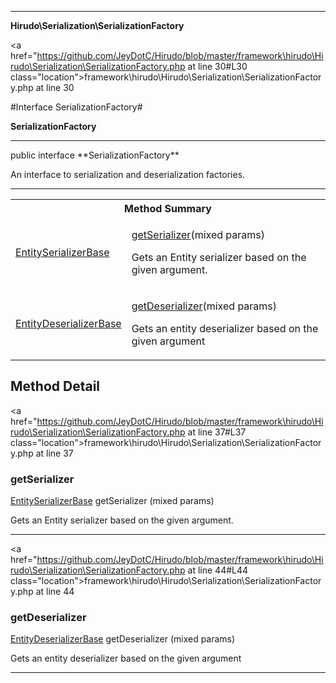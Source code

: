 
- - -

**Hirudo\Serialization\SerializationFactory**


<a href="https://github.com/JeyDotC/Hirudo/blob/master/framework\hirudo\Hirudo\Serialization\SerializationFactory.php at line 30#L30 class="location">framework\hirudo\Hirudo\Serialization\SerializationFactory.php at line 30</a>

#Interface SerializationFactory#

**SerializationFactory**




- - -

<p class="signature">public  interface **SerializationFactory**</p>

<div class="comment" id="overview_description"><p>An interface to serialization and deserialization factories.</p></div>



- - -

<table id="summary_method">
<tr><th colspan="2">Method Summary</th></tr>
<tr>
<td><span class='k'></span> <span class='nx'><a href="../../hirudo/serialization/entityserializerbase.html">EntitySerializerBase</a></span></td>
<td class="description"><p class="name"><a href="#getserializer">getSerializer</a>(mixed params)</p><p class="description">Gets an Entity serializer based on the given argument.</p></td>
</tr>
<tr>
<td><span class='k'></span> <span class='nx'><a href="../../hirudo/serialization/entitydeserializerbase.html">EntityDeserializerBase</a></span></td>
<td class="description"><p class="name"><a href="#getdeserializer">getDeserializer</a>(mixed params)</p><p class="description">Gets an entity deserializer based on the given argument</p></td>
</tr>
</table>

<h2 id="detail_method">Method Detail</h2>

<a href="https://github.com/JeyDotC/Hirudo/blob/master/framework\hirudo\Hirudo\Serialization\SerializationFactory.php at line 37#L37 class="location">framework\hirudo\Hirudo\Serialization\SerializationFactory.php at line 37</a>

<h3 id="getSerializer()">getSerializer</h3>
<span class='k'></span> <span class='nx'><a href="../../hirudo/serialization/entityserializerbase.html">EntitySerializerBase</a></span> <span class='nf'>getSerializer</span> (mixed params)

<div class="details">
<p>Gets an Entity serializer based on the given argument.</p></div>

- - -


<a href="https://github.com/JeyDotC/Hirudo/blob/master/framework\hirudo\Hirudo\Serialization\SerializationFactory.php at line 44#L44 class="location">framework\hirudo\Hirudo\Serialization\SerializationFactory.php at line 44</a>

<h3 id="getDeserializer()">getDeserializer</h3>
<span class='k'></span> <span class='nx'><a href="../../hirudo/serialization/entitydeserializerbase.html">EntityDeserializerBase</a></span> <span class='nf'>getDeserializer</span> (mixed params)

<div class="details">
<p>Gets an entity deserializer based on the given argument</p></div>

- - -

